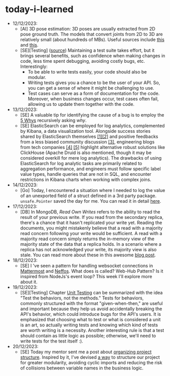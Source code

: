 # today-i-learned

- 12/12/2023:
  - [AI] 3D pose estimation: 3D poses are usually extracted from 2D pose ground truth. The models that convert joints from 2D to 3D are relatively small (about hundreds of MBs). Useful sources include [this](https://mmpose.readthedocs.io/en/latest/user_guides/inference.html) and [this](https://motionbert.github.io/).
  - [SE][Testing] ([source](https://abseil.io/resources/swe-book/html/ch11.html)) Maintaining a test suite takes effort, but it brings several benefits, such as confidence when making changes in code, less time spent debugging, avoiding costly bugs, etc. Interestingly:
    - To be able to write tests easily, your code should also be modular.
    - Writing tests gives you a chance to be the user of your API. So, you can get a sense of where it might be challenging to use.
    - Test cases can serve as a form of documentation for the code. Moreover, when business changes occur, test cases often fail, allowing us to update them together with the code.
- 13/12/2023:
  - [SE] A valuable tip for identifying the cause of a bug is to employ the [5 Whys](https://en.wikipedia.org/wiki/Five_whys) recursively asking *why*.
  - [SE] ElasticSearch can be employed for log analytics, complemented by Kibana, a data visualization tool. Alongside success stories shared by ElasticSearch themselves [[1]](https://www.elastic.co/blog/what-the-oak-ridge-national-laboratory-learned-about-its-supercomputers-by-running-elastic)[[2]](https://www.elastic.co/blog/why-usgovernment-scaling-cybervisibility-elastic-cdm-cybersecurity-analyze-data) and positive feedbacks from a less biased community discussion [[3]](https://www.reddit.com/r/aws/comments/f00t52/eli5_when_should_one_use_elasticsearch_as_opposed/), engineering blogs from tech companies [[4]](https://www.uber.com/en-VN/blog/logging/) [[5]](https://posthog.com/blog/clickhouse-vs-elasticsearch) highlight alternative robust solutions like ClickHouse (Apache Druid is also mentioned, though it may be considered overkill for mere log analytics). The drawbacks of using ElasticSearch for log analytic tasks are primarily related to aggregation performance, and engineers must follow specific label value types, handle queries that are not in SQL, and encounter restrictions in Kibana charts when working with complex joins.
- 14/12/2023:
  - [Go] Today, I encountered a situation where I needed to log the value of an unexported field of a struct defined in a 3rd party package. `unsafe.Pointer` saved the day for me. You can read it in detail [here](./details/14_12_23.md).
- 17/12/2023:
  - [DB] In MongoDB, *Read Own Writes* refers to the ability to read the result of your previous write. If you read from the secondary replica, there's a chance that it hasn't replicated your write yet. Reading the documents, you might mistakenly believe that a read with a majority read concern following your write would be sufficient. A read with a majority read concern simply returns the in-memory view of the majority state of the data that a replica holds. In a scenario where a replica has not acknowledged your write, its majority view is also stale. You can read more about these in this awesome [blog post](https://vkontech.com/causal-consistency-guarantees-in-mongodb-majority-read-and-write-concerns/).
- 18/12/2023:
  - [SE] I 've seen a pattern for handling websocket connections in [Mattermost](https://github.com/mattermost/mattermost/blob/master/server/channels/app/platform/web_hub.go) and [Neffos](https://github.com/kataras/neffos/blob/e633b24d7aa1604eb9c9e614974bec6c4c64315d/server.go#L167-L207). What does is called? Web-Hub Pattern? Is it inspired from NodeJs's event loop? This week I'll explore more about it.
- 19/12/2023:
  - [SE][Testing] Chapter [Unit Testing](https://abseil.io/resources/swe-book/html/ch12.html) can be summarized with the idea "Test the behaviors, not the methods." Tests for behaviors, commonly structured with the format "given-when-then," are useful and important because they help us avoid accidentally breaking the API's behavior, which could introduce bugs for the API's users. It is emphasized that choosing what to test or what is considered a unit is an art, so actually writing tests and knowing which kind of tests are worth writing is a necessity. Another interesting rule is that a test should contain as little logic as possible; otherwise, we'll need to write tests for the test itself :).
- 20/12/2023:
  - [SE] Today my mentor sent me a post about [organizing project structure](https://www.gobeyond.dev/packages-as-layers/). Inspired by it, I've devised [a way](./details/20_12_23.md) to structure our project for greater modularity, avoiding cyclic imports and reducing the risk of collisions between variable names in the business logic.